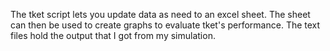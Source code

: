 The tket script lets you update data as need to an excel sheet. The sheet can then be used to create graphs to evaluate tket's performance.
The text files hold the output that I got from my simulation. 
